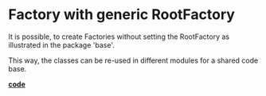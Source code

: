 # Factory with generic RootFactory
It is possible, to create Factories without setting the RootFactory as illustrated in the package 'base'. 

This way, the classes can be re-used in different modules for a shared code base.


[**code**](https://github.com/factoryfx/factoryfx/tree/master/docu/src/main/java/io/github/factoryfx/docu/reusability)